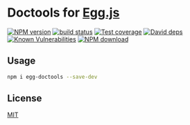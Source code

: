 # Doctools for [Egg.js](https://eggjs.org)

[![NPM version][npm-image]][npm-url]
[![build status][travis-image]][travis-url]
[![Test coverage][codecov-image]][codecov-url]
[![David deps][david-image]][david-url]
[![Known Vulnerabilities][snyk-image]][snyk-url]
[![NPM download][download-image]][download-url]

[npm-image]: https://img.shields.io/npm/v/doctools.svg?style=flat-square
[npm-url]: https://npmjs.org/package/doctools
[travis-image]: https://img.shields.io/travis/{{org}}/doctools.svg?style=flat-square
[travis-url]: https://travis-ci.org/{{org}}/doctools
[codecov-image]: https://codecov.io/gh/{{org}}/doctools/branch/master/graph/badge.svg
[codecov-url]: https://codecov.io/gh/{{org}}/doctools
[david-image]: https://img.shields.io/david/{{org}}/doctools.svg?style=flat-square
[david-url]: https://david-dm.org/{{org}}/doctools
[snyk-image]: https://snyk.io/test/npm/doctools/badge.svg?style=flat-square
[snyk-url]: https://snyk.io/test/npm/doctools
[download-image]: https://img.shields.io/npm/dm/doctools.svg?style=flat-square
[download-url]: https://npmjs.org/package/doctools

## Usage

```bash
npm i egg-doctools --save-dev
```

## License

[MIT](LICENSE)
